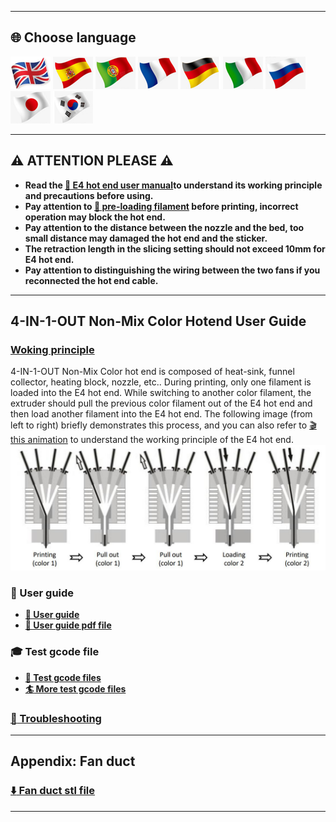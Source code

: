 
[E4GUIDE]: https://github.com/ZONESTAR3D/Upgrade-kit-guide/blob/main/HOTEND/E4/User_guide/readme.md
[PRELOAD]: https://github.com/ZONESTAR3D/Upgrade-kit-guide/tree/main/HOTEND/E4/User_guide#7-pre-load-filaments
[E4WORKINGPRINCIPLE]:https://github.com/ZONESTAR3D/Upgrade-kit-guide/blob/main/HOTEND/E4/User_guide/readme.md#5-working-principle

----
## <a id="choose-language">:globe_with_meridians: Choose language </a>
[![](../../lanpic/EN.png)](https://github.com/ZONESTAR3D/Upgrade-kit-guide/tree/main/HOTEND/E4/readme.md)
[![](../../lanpic/ES.png)](https://github.com/ZONESTAR3D/Upgrade-kit-guide/tree/main/HOTEND/E4/readme-es.md)
[![](../../lanpic/PT.png)](https://github.com/ZONESTAR3D/Upgrade-kit-guide/tree/main/HOTEND/E4/readme-pt.md)
[![](../../lanpic/FR.png)](https://github.com/ZONESTAR3D/Upgrade-kit-guide/tree/main/HOTEND/E4/readme-fr.md)
[![](../../lanpic/DE.png)](https://github.com/ZONESTAR3D/Upgrade-kit-guide/tree/main/HOTEND/E4/readme-de.md)
[![](../../lanpic/IT.png)](https://github.com/ZONESTAR3D/Upgrade-kit-guide/tree/main/HOTEND/E4/readme-it.md)
[![](../../lanpic/RU.png)](https://github.com/ZONESTAR3D/Upgrade-kit-guide/tree/main/HOTEND/E4/readme-ru.md)
[![](../../lanpic/JP.png)](https://github.com/ZONESTAR3D/Upgrade-kit-guide/tree/main/HOTEND/E4/readme-jp.md)
[![](../../lanpic/KR.png)](https://github.com/ZONESTAR3D/Upgrade-kit-guide/tree/main/HOTEND/E4/readme-kr.md)
<!-- [![](../../lanpic/SA.png)](https://github.com/ZONESTAR3D/Upgrade-kit-guide/tree/main/HOTEND/E4/readme-ar.md) -->

----
## :warning: ATTENTION PLEASE :warning:
- **Read the [:book: E4 hot end user manual][E4GUIDE]to understand its working principle and precautions before using.**
- **Pay attention to [:book: pre-loading filament][PRELOAD] before printing, incorrect operation may block the hot end.**
- **Pay attention to the distance between the nozzle and the bed, too small distance may damaged the hot end and  the sticker.**
- **The retraction length in the slicing setting should not exceed 10mm for E4 hot end.**
- **Pay attention to distinguishing the wiring between the two fans if you reconnected the hot end cable.**
 
----
## 4-IN-1-OUT Non-Mix Color Hotend User Guide
### [Woking principle][E4WORKINGPRINCIPLE]
4-IN-1-OUT Non-Mix Color hot end is composed of heat-sink, funnel collector, heating block, nozzle, etc.. During printing, only one filament is  loaded into the E4 hot end. While switching to another color filament, the extruder should pull the previous color filament out of the E4 hot end and then load another filament into the E4 hot end. The following image (from left to right) briefly demonstrates this process, and you can also refer to [:clapper: this animation](./User_guide/E4_principle.gif) to understand the working principle of the E4 hot end.
![](./User_guide/E4-5.jpg)   

### :book: User guide
- **[:book: User guide](./User_guide/readme.md)**    
- **[:green_book: User guide pdf file](./User_guide/E4_V2.jpg)**  

### :mortar_board: Test gcode file
- **[:beginner: Test gcode files](./example/readme.md)**    
- **[:surfer: More test gcode files](https://github.com/ZONESTAR3D/Slicing-Guide/tree/master/PrusaSlicer/test_gcode/E4)**

### [:hammer: Troubleshooting](./FAQ/readme.md)

----
## Appendix: Fan duct
### [:arrow_down: Fan duct stl file](./Fan_Duct/fan_duct_e4.zip)

----
